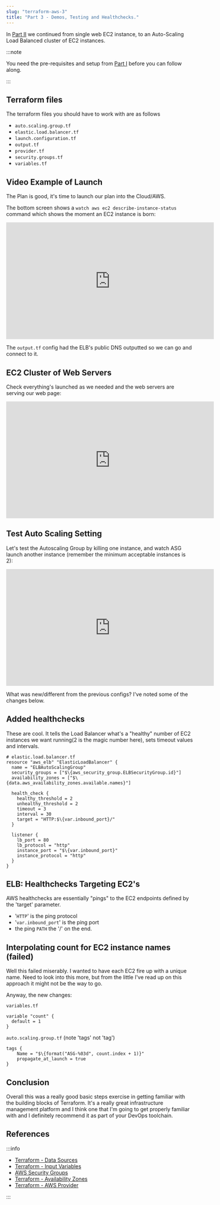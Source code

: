 ```yaml
---
slug: "terraform-aws-3"
title: "Part 3 - Demos, Testing and Healthchecks."
---
```


In [Part II](terraform-aws-2) we continued from single web EC2 instance, to an Auto-Scaling Load Balanced cluster of EC2 instances.

:::note

You need the pre-requisites and setup from [Part I](terraform-aws-1) before you can follow along.

:::

## Terraform files

The terraform files you should have to work with are as follows

* `auto.scaling.group.tf`
* `elastic.load.balancer.tf`
* `launch.configuration.tf`
* `output.tf`
* `provider.tf`
* `security.groups.tf`
* `variables.tf`

## Video Example of Launch

The Plan is good, it's time to launch our plan into the Cloud/AWS.

The bottom screen shows a `watch aws ec2 describe-instance-status` command which shows the moment an EC2 instance is born:

<!-- markdownlint-disable MD033 -->
<iframe width="560" height="315" src="https://www.youtube-nocookie.com/embed/bEFVLyw-jtk?rel=0&amp;controls=0&amp;showinfo=0" frameBorder="0" allow="autoplay; encrypted-media" allowFullScreen></iframe>
<!-- markdownlint-enable MD033 -->

The `output.tf` config had the ELB's public DNS outputted so we can go and connect to it.

## EC2 Cluster of Web Servers

Check everything's launched as we needed and the web servers are serving our web page:

<!-- markdownlint-disable MD033 -->
<iframe width="560" height="315" src="https://www.youtube-nocookie.com/embed/tqxlnkwOFhE?rel=0&amp;controls=0&amp;showinfo=0" frameBorder="0" allow="autoplay; encrypted-media" allowFullScreen></iframe>
<!-- markdownlint-enable MD033 -->

## Test Auto Scaling Setting

Let's test the Autoscaling Group by killing one instance, and watch ASG launch another instance (remember the minimum acceptable instances is 2):

<!-- markdownlint-disable MD033 -->
<iframe width="560" height="315" src="https://www.youtube-nocookie.com/embed/SX7Os5gWoyQ?rel=0&amp;controls=0&amp;showinfo=0" frameBorder="0" allow="autoplay; encrypted-media" allowFullScreen></iframe>
<!-- markdownlint-enable MD033 -->

What was new/different from the previous configs? I've noted some of the changes below.

## Added healthchecks

These are cool. It tells the Load Balancer what's a "healthy" number of EC2 instances we want running(2 is the magic number here), sets timeout values and intervals.

```hcl
# elastic.load.balancer.tf
resource "aws_elb" "ElasticLoadBalancer" {
  name = "ELBAutoScalingGroup"
  security_groups = ["$\{aws_security_group.ELBSecurityGroup.id}"]
  availability_zones = ["$\{data.aws_availability_zones.available.names}"]

  health_check {
    healthy_threshold = 2
    unhealthy_threshold = 2
    timeout = 3
    interval = 30
    target = "HTTP:$\{var.inbound_port}/"
  }

  listener {
    lb_port = 80
    lb_protocol = "http"
    instance_port = "$\{var.inbound_port}"
    instance_protocol = "http"
  }
}
```

## ELB: Healthchecks Targeting EC2's

AWS healthchecks are essentially "pings" to the EC2 endpoints defined by the 'target' parameter.

* '`HTTP`' is the ping protocol
* '`var.inbound_port`' is the ping port
* the ping `PATH` the '/' on the end.

## Interpolating count for EC2 instance names (failed)

Well this failed miserably. I wanted to have each EC2 fire up with a unique name. Need to look into this more, but from the little I've read up on this approach it might not be the way to go.

Anyway, the new changes:

`variables.tf`

```hcl
variable "count" {
  default = 1
}
```

`auto.scaling.group.tf` (note 'tags' not 'tag')

```hcl
tags {
    Name = "$\{format("ASG-%03d", count.index + 1)}"
    propagate_at_launch = true
}
```

## Conclusion

Overall this was a really good basic steps exercise in getting familiar with the building blocks of Terraform. It's a really great infrastructure management platform and I think one that I'm going to get properly familiar with and I definitely recommend it as part of your DevOps toolchain.

## References

:::info

* [Terraform - Data Sources](https://www.terraform.io/docs/configuration/data-sources.html)
* [Terraform - Input Variables](https://www.terraform.io/intro/getting-started/variables.html)
* [AWS Security Groups](https://docs.aws.amazon.com/AWSEC2/latest/UserGuide/using-network-security.html#security-group-rules)
* [Terraform  - Availability Zones](https://www.terraform.io/docs/providers/aws/d/availability_zones.html)
* [Terraform - AWS Provider](https://www.terraform.io/docs/providers/aws/)

:::
